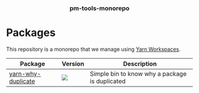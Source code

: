 <h3 align="center">
  pm-tools-monorepo
</h3>

<h1>Packages</h1>

This repository is a monorepo that we manage using [Yarn Workspaces](https://yarnpkg.com/features/workspaces).

| Package                                           | Version                                                                                                                                      | Description                                    |
| ------------------------------------------------- | -------------------------------------------------------------------------------------------------------------------------------------------- | ---------------------------------------------- |
| [yarn-why-duplicate](packages/yarn-why-duplicate) | <a href="https://npmjs.org/package/yarn-why-duplicate"><img src="https://img.shields.io/npm/v/yarn-why-duplicate.svg?style=flat-square"></a> | Simple bin to know why a package is duplicated |
